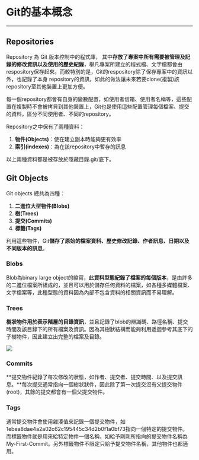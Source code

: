 # Git的基本概念

---

## Repositories

Repository 為 Git 版本控制中的程式庫， 其中**存放了專案中所有需要被管理及記錄的修改資訊以及使用的歷史紀錄**，舉凡專案所建立的程式檔、文字檔都會由respository保存起來。而較特別的是，Git的respository除了保存專案中的資訊以外，也記錄了本身 repository的資訊，如此的做法讓未來若要clone\(複製\)該repository至其他裝置上更加方便。

每一個repository都會有自身的變數配置，如使用者信箱、使用者名稱等，這些配置在複製時不會被拷貝到其他裝置上，Git也是使用這些配置管理每個檔案、提交的資料，區分不同使用者、不同的repository。

Repository之中保有了兩種資料：

1. **物件\(Objects\)**：使在建立副本時能夠更有效率
2. **索引\(indexes\)**：為在該repository中暫存的訊息

以上兩種資料都是被存放於隱藏目錄.git/底下。

## Git Objects

Git objects 總共為四種：

1. **二進位大型物件\(Blobs\)**
2. **樹\(Trees\)**
3. **提交\(Commits\)**
4. **標籤\(Tags\)**

利用這些物件，Git**儲存了原始的檔案資料、歷史修改記錄、作者訊息、日期以及不同版本的訊息**。

### Blobs

Blob為binary large object的縮寫，**此資料型態紀錄了檔案的每個版本**，是由許多的二進位檔案所組成的，並且可以用於儲存任何資料的檔案，如各種多媒體檔案、文字檔案等，此種型態的資料因為內部不包含資料的相關資訊而不易理解。

### Trees

**樹狀物件用於表示階層的目錄資訊**，並且記錄了blob的辨識碼、路徑名稱、提交時間及該目錄下的所有檔案及資訊。因為其樹狀結構而能夠利用遞迴參考其底下的子樹物件，因此建立出完整的檔案及目錄。

![](https://git-scm.com/book/en/v2/images/data-model-1.png)

### Commits

**提交物件紀錄了每次修改的狀態，如作者、提交者、提交時間、以及提交訊息。**每次提交通常指向一個樹狀狀件，因此除了第一次提交沒有父提交物件\(root\)，其餘的提交都會有一個父提交物件。

### Tags

通常提交物件會使用雜湊值來記錄一個提交物件，如1ebea8dae4a2a02c62c195445c34d2b0f1a0bf73指向一個特定的提交物件。而標籤物件就是用來給特定物件一個名稱，如給予剛剛所指向的提交物件名稱為My-First-Commit。另外標籤物件不限定只給予提交物件名稱，其他物件也都適用。

